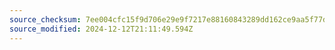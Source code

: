 ```yaml
---
source_checksum: 7ee004cfc15f9d706e29e9f7217e88160843289dd162ce9aa5f77d37e5296183
source_modified: 2024-12-12T21:11:49.594Z
---
```


